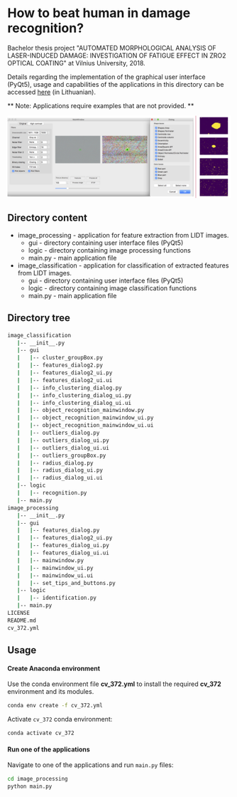 # How to beat human in damage recognition?

Bachelor thesis project "AUTOMATED MORPHOLOGICAL ANALYSIS OF LASER-INDUCED DAMAGE:
INVESTIGATION OF FATIGUE EFFECT IN ZRO2 OPTICAL COATING" at Vilnius University, 2018.

Details regarding the implementation of the graphical user interface (PyQt5), usage and capabilities of the applications in this directory can be accessed [here](https://docs.google.com/presentation/d/1SBlaLdjNwfMvd1MDDXGLrlrlZgE0Cdfuq1SQTEXR7vo/edit?usp=sharing) (in Lithuanian).

** Note: Applications require examples that are not provided. **

![Alt text](gui_image.png?raw=true "Title")

## Directory content
* image_processing - application for feature extraction from LIDT images.
  * gui - directory containing user interface files (PyQt5)
  * logic - directory containing image processing functions
  * main.py - main application file
* image_classification  - application for classification of extracted features from LIDT images.
  * gui - directory containing user interface files (PyQt5)
  * logic - directory containing image classification functions
  * main.py - main application file

## Directory tree
```bash
image_classification
   |-- __init__.py
   |-- gui
   |   |-- cluster_groupBox.py
   |   |-- features_dialog2.py
   |   |-- features_dialog2_ui.py
   |   |-- features_dialog2_ui.ui
   |   |-- info_clustering_dialog.py
   |   |-- info_clustering_dialog_ui.py
   |   |-- info_clustering_dialog_ui.ui
   |   |-- object_recognition_mainwindow.py
   |   |-- object_recognition_mainwindow_ui.py
   |   |-- object_recognition_mainwindow_ui.ui
   |   |-- outliers_dialog.py
   |   |-- outliers_dialog_ui.py
   |   |-- outliers_dialog_ui.ui
   |   |-- outliers_groupBox.py
   |   |-- radius_dialog.py
   |   |-- radius_dialog_ui.py
   |   |-- radius_dialog_ui.ui
   |-- logic
   |   |-- recognition.py
   |-- main.py
image_processing
   |-- __init__.py
   |-- gui
   |   |-- features_dialog.py
   |   |-- features_dialog2_ui.py
   |   |-- features_dialog_ui.py
   |   |-- features_dialog_ui.ui
   |   |-- mainwindow.py
   |   |-- mainwindow_ui.py
   |   |-- mainwindow_ui.ui
   |   |-- set_tips_and_buttons.py
   |-- logic
   |   |-- identification.py
   |-- main.py
LICENSE
README.md
cv_372.yml
```
## Usage
#### Create Anaconda environment
Use the conda environment file **cv_372.yml** to install the required **cv_372** environment and its modules.

```bash
conda env create -f cv_372.yml
```
Activate `cv_372` conda environment:
```bash
conda activate cv_372
```

#### Run one of the applications
Navigate to one of the applications and run `main.py` files:
```bash
cd image_processing
python main.py
```
